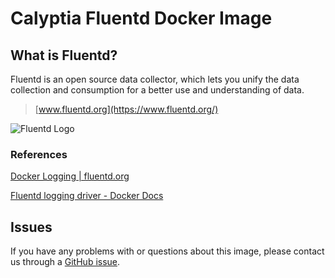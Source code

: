 Calyptia Fluentd Docker Image
=============================

## What is Fluentd?

Fluentd is an open source data collector, which lets you unify the data
collection and consumption for a better use and understanding of data.

> [www.fluentd.org](https://www.fluentd.org/)

![Fluentd Logo](https://www.fluentd.org/assets/img/miscellany/fluentd-logo.png)

### References

[Docker Logging | fluentd.org][docker-logging-recipe]

[Fluentd logging driver - Docker Docs][docker-engine-docs]

## Issues

If you have any problems with or questions about this image, please contact us
through a [GitHub issue](https://github.com/calyptia/calyptia-fluentd-docker-image/issues).

[docker-logging-recipe]: https://www.fluentd.org/guides/recipes/docker-logging
[docker-engine-docs]: https://docs.docker.com/engine/reference/logging/fluentd
